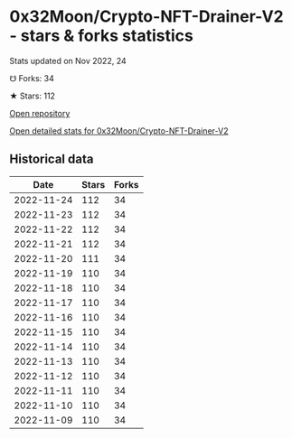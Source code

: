 # 0x32Moon/Crypto-NFT-Drainer-V2 - stars & forks statistics

Stats updated on Nov 2022, 24

☋ Forks: 34

★ Stars: 112

[Open repository](https://github.com/0x32Moon/Crypto-NFT-Drainer-V2)

[Open detailed stats for 0x32Moon/Crypto-NFT-Drainer-V2](https://reviewgithub.com/rep/0x32Moon/Crypto-NFT-Drainer-V2)

## Historical data
| Date | Stars | Forks |
|------|-------|-------|
| 2022-11-24 | 112 | 34 | 
| 2022-11-23 | 112 | 34 | 
| 2022-11-22 | 112 | 34 | 
| 2022-11-21 | 112 | 34 | 
| 2022-11-20 | 111 | 34 | 
| 2022-11-19 | 110 | 34 | 
| 2022-11-18 | 110 | 34 | 
| 2022-11-17 | 110 | 34 | 
| 2022-11-16 | 110 | 34 | 
| 2022-11-15 | 110 | 34 | 
| 2022-11-14 | 110 | 34 | 
| 2022-11-13 | 110 | 34 | 
| 2022-11-12 | 110 | 34 | 
| 2022-11-11 | 110 | 34 | 
| 2022-11-10 | 110 | 34 | 
| 2022-11-09 | 110 | 34 | 

